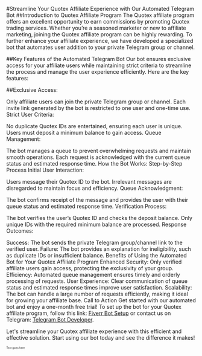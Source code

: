 #Streamline Your Quotex Affiliate Experience with Our Automated Telegram Bot
##Introduction to Quotex Affiliate Program
The Quotex affiliate program offers an excellent opportunity to earn commissions by promoting Quotex trading services. Whether you’re a seasoned marketer or new to affiliate marketing, joining the Quotex affiliate program can be highly rewarding. To further enhance your affiliate experience, we have developed a specialized bot that automates user addition to your private Telegram group or channel.

##Key Features of the Automated Telegram Bot
Our bot ensures exclusive access for your affiliate users while maintaining strict criteria to streamline the process and manage the user experience efficiently. Here are the key features:

##Exclusive Access:

Only affiliate users can join the private Telegram group or channel.
Each invite link generated by the bot is restricted to one user and one-time use.
Strict User Criteria:

No duplicate Quotex IDs are entertained, ensuring each user is unique.
Users must deposit a minimum balance to gain access.
Queue Management:

The bot manages a queue to prevent overwhelming requests and maintain smooth operations.
Each request is acknowledged with the current queue status and estimated response time.
How the Bot Works: Step-by-Step Process
Initial User Interaction:

Users message their Quotex ID to the bot.
Irrelevant messages are disregarded to maintain focus and efficiency.
Queue Acknowledgment:

The bot confirms receipt of the message and provides the user with their queue status and estimated response time.
Verification Process:

The bot verifies the user’s Quotex ID and checks the deposit balance.
Only unique IDs with the required minimum balance are processed.
Response Outcomes:

Success: The bot sends the private Telegram group/channel link to the verified user.
Failure: The bot provides an explanation for ineligibility, such as duplicate IDs or insufficient balance.
Benefits of Using the Automated Bot for Your Quotex Affiliate Program
Enhanced Security: Only verified affiliate users gain access, protecting the exclusivity of your group.
Efficiency: Automated queue management ensures timely and orderly processing of requests.
User Experience: Clear communication of queue status and estimated response times improve user satisfaction.
Scalability: The bot can handle a large number of requests efficiently, making it ideal for growing your affiliate base.
Call to Action
Get started with our automated bot and enjoy a one-month free trial! To set up the bot for your Quotex affiliate program, follow this link: [Fiverr Bot Setup](https://www.fiverr.com/s/0yDLKr) or contact us on Telegram: [Telegram Bot Developer](https://telegram.me/tradingbot_developer).

Let's streamline your Quotex affiliate experience with this efficient and effective solution. Start using our bot today and see the difference it makes!


<span style="font-size:0.5em;">Text goes here</span>
